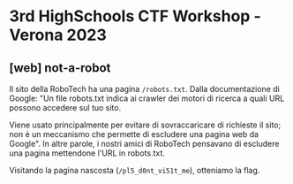 # 3rd HighSchools CTF Workshop - Verona 2023

## [web] not-a-robot

Il sito della RoboTech ha una pagina `/robots.txt`. Dalla documentazione di Google: "Un file robots.txt indica ai crawler dei motori di ricerca a quali URL possono accedere sul tuo sito.

Viene usato principalmente per evitare di sovraccaricare di richieste il sito; non è un meccanismo che permette di escludere una pagina web da Google". In altre parole, i nostri amici di RoboTech pensavano di escludere una pagina mettendone l'URL in robots.txt.

Visitando la pagina nascosta (`/pl5_d0nt_vi51t_me`), otteniamo la flag.

